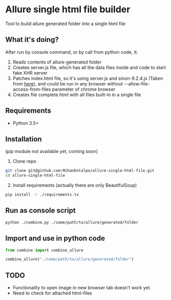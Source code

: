 # Allure single html file builder

Tool to build allure generated folder into a single html file

## What it's doing?

After run by console command, or by call from python code, it:

1. Reads contents of allure-generated folder
2. Creates server.js file, which has all the data files inside and code to start fake XHR server
3. Patches index.html file, so it's using server.js and sinon-9.2.4.js (Taken from [here](https://sinonjs.org/)), and could be run in any browser without --allow-file-access-from-files parameter of chrome browser
4. Creates file complete.html with all files built-in in a single file

## Requirements

* Python 3.5+

## Installation

(pip module not available yet, coming soon)

1. Clone repo

```bash
git clone git@github.com:MihanEntalpo/allure-single-html-file.git
cd allure-single-html-file
```

2. Install requirements (actually there are only BeautifulSoup)

```bash
pip install -r ./requirements.tx
```

## Run as console script

```bash
python ./combine.py ./some/path/to/allure/generated/folder
```

## Import and use in python code

```python
from combine import combine_allure

combine_allure("./some/path/to/allure/generated/folder")
```

## TODO

* Functionality to open image in new browser tab doesn't work yet.
* Need to check for attached html-files
